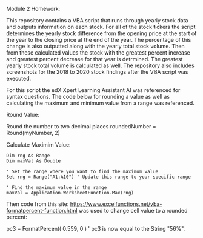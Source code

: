 Module 2 Homework:

This repository contains a VBA script that runs through yearly stock data and outputs information on each stock. For all of the stock tickers the script determines the yearly stock difference from the opening price at the start of the year to the closing price at the end of the year. The percentage of this change is also outputted along with the yearly total stock volume. Then from  these calculated values the stock with the greatest percent increase and greatest percent decrease for that year is detrmined. The greatest yearly stock total volume is calculated as well. The repository also includes screenshots for the 2018 to 2020 stock findings after the VBA script was executed. 


For this script the edX Xpert Learning Assistant AI was referenced for syntax questions. The code below for rounding a value as well as calculating the maximum and minimum value from a range was referenced.

Round Value:

Round the number to two decimal places
    roundedNumber = Round(myNumber, 2)


Calculate Maximim Value:

    Dim rng As Range
    Dim maxVal As Double
    
    ' Set the range where you want to find the maximum value
    Set rng = Range("A1:A10") ' Update this range to your specific range
    
    ' Find the maximum value in the range
    maxVal = Application.WorksheetFunction.Max(rng)



Then code from this site: https://www.excelfunctions.net/vba-formatpercent-function.html was used to change cell value to a rounded percent:

pc3 = FormatPercent( 0.559, 0 )
' pc3 is now equal to the String "56%".
